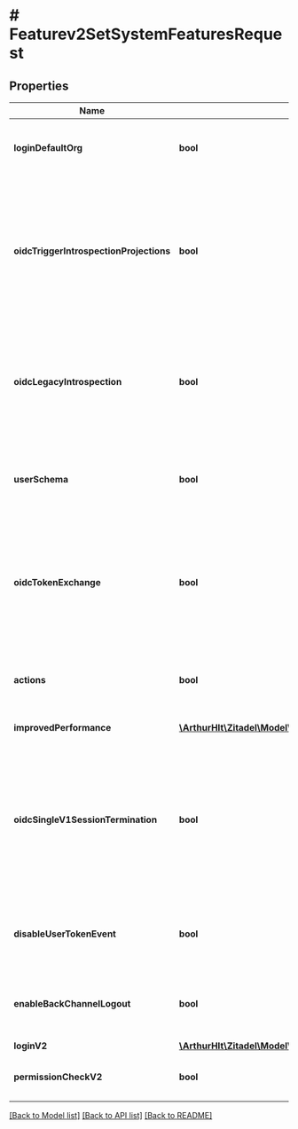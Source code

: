 # # Featurev2SetSystemFeaturesRequest

## Properties

Name | Type | Description | Notes
------------ | ------------- | ------------- | -------------
**loginDefaultOrg** | **bool** | The login UI will use the settings of the default org (and not from the instance) if no organization context is set | [optional]
**oidcTriggerIntrospectionProjections** | **bool** | Enable projection triggers during an introspection request. This can act as workaround if there are noticeable consistency issues in the introspection response but can have an impact on performance. We are planning to remove triggers for introspection requests in the future. Please raise an issue if you needed to enable this feature. | [optional]
**oidcLegacyIntrospection** | **bool** | We have recently refactored the introspection endpoint for performance reasons. This feature can be used to rollback to the legacy implementation if unexpected bugs arise. Please raise an issue if you needed to enable this feature. | [optional]
**userSchema** | **bool** | User Schemas allow to manage data schemas of user. If the flag is enabled, you&#39;ll be able to use the new API and its features. Note that it is still in an early stage. | [optional]
**oidcTokenExchange** | **bool** | Enable the experimental &#x60;urn:ietf:params:oauth:grant-type:token-exchange&#x60; grant type for the OIDC token endpoint. Token exchange can be used to request tokens with a lesser scope or impersonate other users. See the security policy to allow impersonation on an instance. | [optional]
**actions** | **bool** | Actions allow to manage data executions and targets. If the flag is enabled, you&#39;ll be able to use the new API and its features. Note that it is still in an early stage. | [optional]
**improvedPerformance** | [**\ArthurHlt\Zitadel\Model\Featurev2ImprovedPerformance[]**](Featurev2ImprovedPerformance.md) | Improves performance of specified execution paths. | [optional]
**oidcSingleV1SessionTermination** | **bool** | If the flag is enabled, you&#39;ll be able to terminate a single session from the login UI by providing an id_token with a &#x60;sid&#x60; claim as id_token_hint on the end_session endpoint. Note that currently all sessions from the same user agent (browser) are terminated in the login UI. Sessions managed through the Session API already allow the termination of single sessions. | [optional]
**disableUserTokenEvent** | **bool** | Do not push user token meta-event user.token.v2.added to improve performance on many concurrent single (machine-)user logins | [optional]
**enableBackChannelLogout** | **bool** | If the flag is enabled, you&#39;ll be able to use the OIDC Back-Channel Logout to be notified in your application about terminated user sessions. | [optional]
**loginV2** | [**\ArthurHlt\Zitadel\Model\Featurev2LoginV2**](Featurev2LoginV2.md) |  | [optional]
**permissionCheckV2** | **bool** | Enable a newer, more performant, permission check used for v2 and v3 resource based APIs. | [optional]

[[Back to Model list]](../../README.md#models) [[Back to API list]](../../README.md#endpoints) [[Back to README]](../../README.md)
